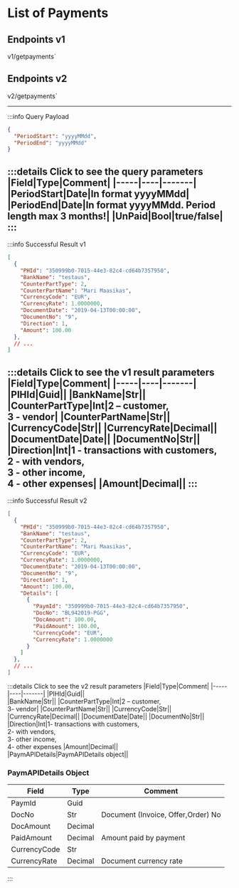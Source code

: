 # List of Payments

## Endpoints v1

<!--@include: @/dist/md/api_url.md-->v1/getpayments`

## Endpoints v2

<!--@include: @/dist/md/api_url.md-->v2/getpayments`

---
:::info Query Payload
```json
{ 
  "PeriodStart": "yyyyMMdd",
  "PeriodEnd": "yyyyMMdd" 
}
```
:::details Click to see the query parameters
|Field|Type|Comment|
|-----|----|-------|
|PeriodStart|Date|In format yyyyMMdd|
|PeriodEnd|Date|In format yyyyMMdd. Period length max 3 months!|
|UnPaid|Bool|true/false|
:::
---
:::info Successful Result v1
```json
[
  {
    "PHId": "350999b0-7015-44e3-82c4-cd64b7357950",
    "BankName": "testaus",
    "CounterPartType": 2,
    "CounterPartName": "Mari Maasikas",
    "CurrencyCode": "EUR",
    "CurrencyRate": 1.0000000,
    "DocumentDate": "2019-04-13T00:00:00",
    "DocumentNo": "9",
    "Direction": 1,
    "Amount": 100.00
  },
  // ...
]
```
:::details Click to see the v1 result parameters
|Field|Type|Comment|
|-----|----|-------|
|PIHId|Guid||
|BankName|Str||	
|CounterPartType|Int|2 – customer,<br>3 - vendor|
|CounterPartName|Str||	
|CurrencyCode|Str||	
|CurrencyRate|Decimal||	
|DocumentDate|Date||
|DocumentNo|Str||	
|Direction|Int|1 - transactions with customers,<br> 2 - with vendors,<br> 3 - other income,<br> 4 - other expenses|
|Amount|Decimal||
:::
---
:::info Successful Result v2
```json
[
  {
    "PHId": "350999b0-7015-44e3-82c4-cd64b7357950",
    "BankName": "testaus",
    "CounterPartType": 2,
    "CounterPartName": "Mari Maasikas",
    "CurrencyCode": "EUR",
    "CurrencyRate": 1.0000000,
    "DocumentDate": "2019-04-13T00:00:00",
    "DocumentNo": "9",
    "Direction": 1,
    "Amount": 100.00,
    "Details": [
      {
        "PaymId": "350999b0-7015-44e3-82c4-cd64b7357950",
        "DocNo": "BL942019-PGG",
        "DocAmount": 100.00,
        "PaidAmount": 100.00,
        "CurrencyCode": "EUR",
        "CurrencyRate": 1.0000000
      }
    ]
  },
  // ...
]
```
:::details Click to see the v2 result parameters
|Field|Type|Comment|
|-----|----|-------|
|PIHId|Guid|| 	
|BankName|Str||	
|CounterPartType|Int|2 – customer,<br> 3- vendor|
|CounterPartName|Str||
|CurrencyCode|Str||
|CurrencyRate|Decimal||
|DocumentDate|Date||
|DocumentNo|Str||
|Direction|Int|1- transactions with customers, <br>2- with vendors,<br> 3- other income,<br> 4- other expenses
|Amount|Decimal||	
|PaymAPIDetails|PaymAPIDetails object||

### PaymAPIDetails Object

|Field|Type|Comment|
|-----|----|-------|
|PaymId|Guid||
|DocNo|Str|Document (Invoice, Offer,Order) No|
|DocAmount|Decimal||
|PaidAmount|Decimal|Amount paid by payment|
|CurrencyCode|Str||
|CurrencyRate|Decimal|Document currency rate|
:::